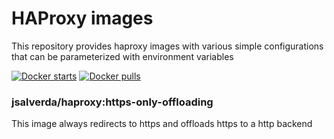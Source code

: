 # HAProxy images

This repository provides haproxy images with various simple configurations that can be parameterized with environment variables

[![Docker starts](https://img.shields.io/docker/stars/jsalverda/haproxy.svg)](https://hub.docker.com/r/jsalverda/haproxy/)
[![Docker pulls](https://img.shields.io/docker/pulls/jsalverda/haproxy.svg)](https://hub.docker.com/r/jsalverda/haproxy/)

### jsalverda/haproxy:https-only-offloading

This image always redirects to https and offloads https to a http backend
